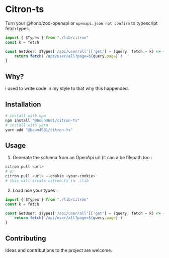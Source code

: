 # Citron-ts

Turn your @hono/zod-openapi or `openapi.json not confirm` to typescript fetch types.

```ts
import { $Types } from "./lib/citron"
const k = fetch

const GetUser: $Types['/api/user/all']['get'] = (query, fetch = k) => {
    return fetch(`/api/user/all?page=${query.page}`)
}
```

## Why?

i used to write code in my style to that why this happended. 

## Installation

```bash
# install with npm
npm install "@boon4681/citron-ts"
# install with yarn
yarn add "@boon4681/citron-ts"
```

## Usage

1. Generate the schema from an OpenApi url (it can a be filepath too :
```bash
citron pull <url>
# or 
citron pull <url> --cookie <your-cookie>
# this will create citron.ts in ./lib
```

2. Load use your types :
```ts
import { $Types } from "./lib/citron"
const k = fetch

const GetUser: $Types['/api/user/all']['get'] = (query, fetch = k) => {
    return fetch(`/api/user/all?page=${query.page}`)
}
```

## Contributing

Ideas and contributions to the project are welcome.